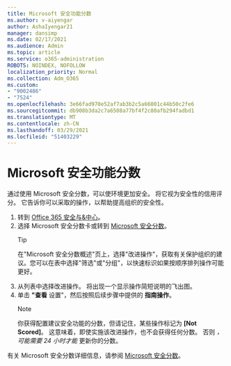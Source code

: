 ```yaml
---
title: Microsoft 安全功能分数
ms.author: v-aiyengar
author: AshaIyengar21
manager: dansimp
ms.date: 02/17/2021
ms.audience: Admin
ms.topic: article
ms.service: o365-administration
ROBOTS: NOINDEX, NOFOLLOW
localization_priority: Normal
ms.collection: Adm_O365
ms.custom:
- "9002486"
- "7524"
ms.openlocfilehash: 3e66fad970e52af7ab3b2c5a66001c44b50c2fe6
ms.sourcegitcommit: db908b3da2c7a6508a77bf4f2c80afb294fadbd1
ms.translationtype: MT
ms.contentlocale: zh-CN
ms.lasthandoff: 03/29/2021
ms.locfileid: "51403229"
---
```

# <a name="microsoft-secure-score"></a>Microsoft 安全功能分数

通过使用 Microsoft 安全分数，可以使环境更加安全。 将它视为安全性的信用评分。 它告诉你可以采取的操作，以帮助提高组织的安全性。

1. 转到 [Office 365 安全与&中心](https://go.microsoft.com/fwlink/p/?linkid=2077143)。
1. 选择 Microsoft 安全分数卡或转到 [Microsoft 安全分数](https://go.microsoft.com/fwlink/?linkid=2099589)。
    > [!TIP]
    >  在"Microsoft 安全分数概述"页上，选择"改进操作"，获取有关保护组织的建议。您可以在表中选择"筛选"或"分组"，以快速标识如果按顺序排列操作可能更好。
1. 从列表中选择改进操作。 将出现一个显示操作简短说明的飞出图。
1. 单击 **"查看** 设置"，然后按照后续步骤中提供的 **指南操作**。
    > [!NOTE]
    > 你获得配置建议安全功能的分数，但请记住，某些操作标记为 **[Not Scored]**。 这意味着，即使实施该改进操作，也不会获得任何分数。 否则 *，可能需要 24 小时才能* 更新你的分数。

有关 Microsoft 安全分数详细信息，请参阅 [Microsoft 安全分数](https://go.microsoft.com/fwlink/?linkid=2103077)。